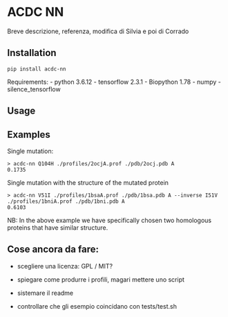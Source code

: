 # ACDC NN

Breve descrizione, referenza, modifica di Silvia e poi di Corrado

## Installation
```
pip install acdc-nn
```

Requirements:
	- python 3.6.12
	- tensorflow 2.3.1
	- Biopython 1.78
	- numpy 
	- silence_tensorflow 


## Usage


## Examples
Single mutation:
```
> acdc-nn Q104H ./profiles/2ocjA.prof ./pdb/2ocj.pdb A
0.1735
```
Single mutation with the structure of the mutated protein
```
> acdc-nn V51I ./profiles/1bsaA.prof ./pdb/1bsa.pdb A --inverse I51V ./profiles/1bniA.prof ./pdb/1bni.pdb A 
0.6103
```

NB: In the above example we have specifically chosen two homologous proteins that have similar structure.

## Cose ancora da fare:
- scegliere una licenza: GPL / MIT?
- spiegare come produrre i profili, magari mettere uno script
- sistemare il readme

- controllare che gli esempio coincidano con tests/test.sh
